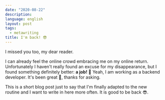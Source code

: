 ```yaml
---
date: "2020-08-22"
description:
language: english
layout: post
tags:
  - metawriting
title: I'm back! 😎
---
```


I missed you too, my dear reader. 

I can already feel the online crowd embracing me on my online return. Unfortunately I haven't really found an excuse for my disappearance, but I found something definitely better: **a job!** 🕺 Yeah, I am working as a backend developer. It's been great 🤑, thanks for asking. 

This is a short blog post just to say that I'm finally adapted to the new routine and I want to write in here more often. It is good to be back 😎.